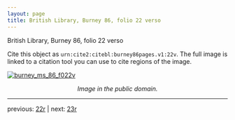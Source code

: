 ```yaml
---
layout: page
title: British Library, Burney 86, folio 22 verso
---
```


British Library, Burney 86, folio 22 verso

Cite this object as `urn:cite2:citebl:burney86pages.v1:22v`.  The full image is linked to a citation tool you can use to cite regions of the image.

[![burney_ms_86_f022v](http://www.homermultitext.org/iipsrv?IIIF=/project/homer/pyramidal/deepzoom/citebl/burney86imgs/v1/burney_ms_86_f022v.tif/full/800,/0/default.jpg)](http://www.homermultitext.org/ict2/?urn=urn:cite2:citebl:burney86imgs.v1:burney_ms_86_f022v) 

<p style="text-align: center; font-style: italic;">Image in the public domain.</p>

---

previous: [22r](../22r/) | next: [23r](../23r/)